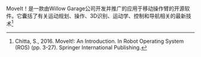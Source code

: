 # 

MoveIt！是一款由Willow Garage公司开发并推广的应用于移动操作臂的开源软件。它囊括了有关运动规划、操作、3D识别、运动学、控制和导航相关的最新技术[^1]

[^1]: Chitta, S., 2016. MoveIt!: An Introduction. In Robot Operating System \(ROS\) \(pp. 3-27\). Springer International Publishing.


